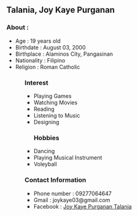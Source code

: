 <h2>Talania, Joy Kaye Purganan</h2>

<h3>About : </h3>
<ul>
  <li>Age : 19 years old</li>
  <li>Birthdate : August 03, 2000</li>
  <li>Birthplace : Alaminos City, Pangasinan</li>
  <li>Nationality : Filipino</li>
  <li>Religion : Roman Catholic</li>
<ul>
<h3>Interest</h3>
<ul>
  <li>Playing Games</li>
  <li>Watching Movies</li>
  <li>Reading</li>
  <li>Listening to Music</li>
  <li>Designing</li>
</ul>
<ul>
<h3>Hobbies</h3>
  <li>Dancing</li>
  <li>Playing Musical Instrument</li>
  <li>Voleyball</li>
</ul>

<h3>Contact Information</h3>

<ul>
  <li>Phone number : 09277064647</li>
  <li>Gmail : joykaye03@gmail.com</li>
  <li>Facebook : <a href="https://www.facebook.com/joykaye.talania.3">Joy Kaye Purganan Talania</a></li>
</ul>
